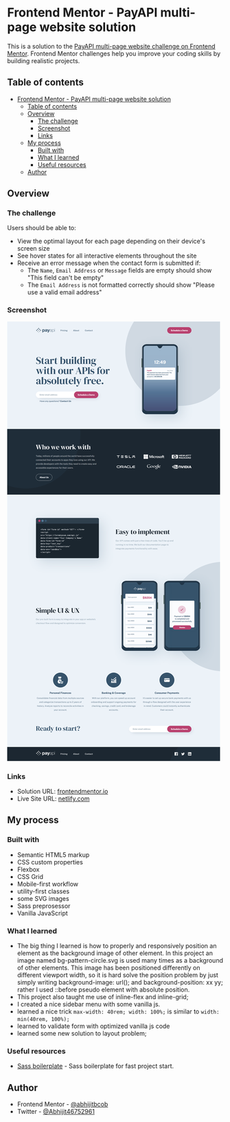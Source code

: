 # Frontend Mentor - PayAPI multi-page website solution

This is a solution to the [PayAPI multi-page website challenge on Frontend Mentor](https://www.frontendmentor.io/challenges/payapi-multipage-website-FDLR1Y11e). Frontend Mentor challenges help you improve your coding skills by building realistic projects.

## Table of contents

- [Frontend Mentor - PayAPI multi-page website solution](#frontend-mentor---payapi-multi-page-website-solution)
  - [Table of contents](#table-of-contents)
  - [Overview](#overview)
    - [The challenge](#the-challenge)
    - [Screenshot](#screenshot)
    - [Links](#links)
  - [My process](#my-process)
    - [Built with](#built-with)
    - [What I learned](#what-i-learned)
    - [Useful resources](#useful-resources)
  - [Author](#author)

<!-- **Note: Delete this note and update the table of contents based on what sections you keep.** -->

## Overview

### The challenge

Users should be able to:

- View the optimal layout for each page depending on their device's screen size
- See hover states for all interactive elements throughout the site
- Receive an error message when the contact form is submitted if:
  - The `Name`, `Email Address` or `Message` fields are empty should show "This field can't be empty"
  - The `Email Address` is not formatted correctly should show "Please use a valid email address"

### Screenshot

![](./images/screenshot/home-fullpage.png)

### Links

- Solution URL: [frontendmentor.io](https://your-solution-url.com)
- Live Site URL: [netlify.com](https://payapi-multi-page-website.netlify.app)

## My process

### Built with

- Semantic HTML5 markup
- CSS custom properties
- Flexbox
- CSS Grid
- Mobile-first workflow
- utility-first classes
- some SVG images
- Sass preprosessor
- Vanilla JavaScript

<!-- **Note: These are just examples. Delete this note and replace the list above with your own choices** -->

### What I learned

<!-- Use this section to recap over some of your major learnings while working through this project. Writing these out and providing code samples of areas you want to highlight is a great way to reinforce your own knowledge. -->

- The big thing I learned is how to properly and responsively position an element as the background image of other element. In this project an image named bg-pattern-circle.svg is used many times as a background of other elements. This image has been positioned differently on different viewport width, so it is hard solve the position problem by just simply writing background-image: url(); and background-position: xx yy; rather I used ::before pseudo element with absolute position.
- This project also taught me use of inline-flex and inline-grid;
- I created a nice sidebar menu with some vanilla js.
- learned a nice trick `max-width: 40rem; width: 100%;`
  is similar to `width: min(40rem, 100%); `
- learned to validate form with optimized vanilla js code
- learned some new solution to layout problem;

### Useful resources

- [Sass boilerplate](https://github.com/abhijitbcob/sass-boilerplate) - Sass boilerplate for fast project start.

## Author

- Frontend Mentor - [@abhijitbcob](https://www.frontendmentor.io/profile/abhijitbcob)
- Twitter - [@Abhijit46752961](https://twitter.com/Abhijit46752961)
